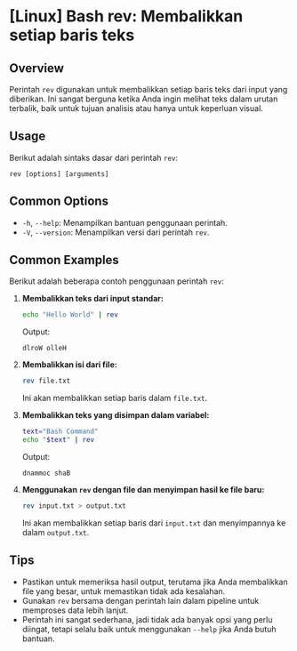# [Linux] Bash rev: Membalikkan setiap baris teks

## Overview
Perintah `rev` digunakan untuk membalikkan setiap baris teks dari input yang diberikan. Ini sangat berguna ketika Anda ingin melihat teks dalam urutan terbalik, baik untuk tujuan analisis atau hanya untuk keperluan visual.

## Usage
Berikut adalah sintaks dasar dari perintah `rev`:

```
rev [options] [arguments]
```

## Common Options
- `-h`, `--help`: Menampilkan bantuan penggunaan perintah.
- `-V`, `--version`: Menampilkan versi dari perintah `rev`.

## Common Examples
Berikut adalah beberapa contoh penggunaan perintah `rev`:

1. **Membalikkan teks dari input standar:**
   ```bash
   echo "Hello World" | rev
   ```
   Output:
   ```
   dlroW olleH
   ```

2. **Membalikkan isi dari file:**
   ```bash
   rev file.txt
   ```
   Ini akan membalikkan setiap baris dalam `file.txt`.

3. **Membalikkan teks yang disimpan dalam variabel:**
   ```bash
   text="Bash Command"
   echo "$text" | rev
   ```
   Output:
   ```
   dnammoc shaB
   ```

4. **Menggunakan `rev` dengan file dan menyimpan hasil ke file baru:**
   ```bash
   rev input.txt > output.txt
   ```
   Ini akan membalikkan setiap baris dari `input.txt` dan menyimpannya ke dalam `output.txt`.

## Tips
- Pastikan untuk memeriksa hasil output, terutama jika Anda membalikkan file yang besar, untuk memastikan tidak ada kesalahan.
- Gunakan `rev` bersama dengan perintah lain dalam pipeline untuk memproses data lebih lanjut.
- Perintah ini sangat sederhana, jadi tidak ada banyak opsi yang perlu diingat, tetapi selalu baik untuk menggunakan `--help` jika Anda butuh bantuan.